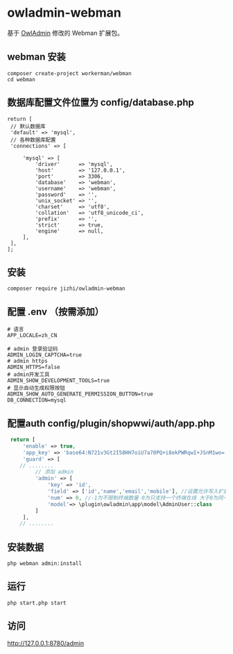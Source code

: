 owladmin-webman
==================

基于 [OwlAdmin](https://github.com/slowlyo/owl-admin) 修改的 Webman 扩展包。


## webman 安装

```shell
composer create-project workerman/webman
cd webman
```

## 数据库配置文件位置为 config/database.php
```shell
return [
 // 默认数据库
 'default' => 'mysql',
 // 各种数据库配置
 'connections' => [

     'mysql' => [
         'driver'      => 'mysql',
         'host'        => '127.0.0.1',
         'port'        => 3306,
         'database'    => 'webman',
         'username'    => 'webman',
         'password'    => '',
         'unix_socket' => '',
         'charset'     => 'utf8',
         'collation'   => 'utf8_unicode_ci',
         'prefix'      => '',
         'strict'      => true,
         'engine'      => null,
     ],
 ],
];
```

## 安装

```shell
composer require jizhi/owladmin-webman
```

## 配置 .env （按需添加）

```env
# 语言
APP_LOCALE=zh_CN

# admin 登录验证码
ADMIN_LOGIN_CAPTCHA=true
# admin https
ADMIN_HTTPS=false
# admin开发工具
ADMIN_SHOW_DEVELOPMENT_TOOLS=true
# 显示自动生成权限按钮
ADMIN_SHOW_AUTO_GENERATE_PERMISSION_BUTTON=true
DB_CONNECTION=mysql
```

## 配置auth config/plugin/shopwwi/auth/app.php

```php
 return [
     'enable' => true,
     'app_key' => 'base64:N721v3Gt2I58HH7oiU7a70PQ+i8ekPWRqwI+JSnM1wo=',
     'guard' => [
    // ........
         // 添加 admin
         'admin' => [
             'key' => 'id',
             'field' => ['id','name','email','mobile'], //设置允许写入扩展中的字段
             'num' => 0, //-1为不限制终端数量 0为只支持一个终端在线 大于0为同一账号同终端支持数量 建议设置为1 则同一账号同终端在线1个
             'model'=> \plugin\owladmin\app\model\AdminUser::class
         ]
     ],
    // ........
```

## 安装数据
```shell
php webman admin:install
```

## 运行

```shell
php start.php start
```

## 访问

http://127.0.0.1:8780/admin

